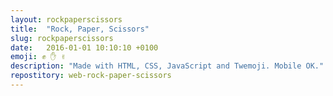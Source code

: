 ```yaml
---
layout: rockpaperscissors
title:  "Rock, Paper, Scissors"
slug: rockpaperscissors
date:   2016-01-01 10:10:10 +0100
emoji: ✊ ✋ ✌
description: "Made with HTML, CSS, JavaScript and Twemoji. Mobile OK."
repostitory: web-rock-paper-scissors
---
```

